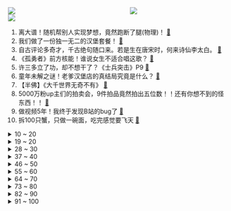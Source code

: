 <div >
	<a style="float:left;width:55%;" href = "https://github.com/anuraghazra/github-readme-stats">
	 <img src = "https://github-readme-stats.vercel.app/api?username=iuuuuuaena&theme=buefy&show_icons=true"/>
	</a>
	<a  style="float:right;width:45%" href = "https://github.com/anuraghazra/github-readme-stats">
	 <img  src="https://github-readme-stats.vercel.app/api/top-langs/?username=anuraghazra&layout=compact"/>
	</a>
	</div>

[![](https://img.shields.io/badge/jxd-@jxdgogogo.xyz-yellowgreen.svg)](https://www.jxdgogogo.xyz)<br>
1. 离大谱！随机帮别人实现梦想，竟然跑断了腿(物理)！ [:link:](//www.bilibili.com/video/BV1N3411b7Bo) <br>
2. 我们做了一份独一无二的汉堡套餐！ [:link:](//www.bilibili.com/video/BV1fq4y1B7W8) <br>
3. 自古评论多奇才，千古绝句随口来。若是生在唐宋时，何来诗仙李太白。 [:link:](//www.bilibili.com/video/BV1Dq4y1B7Cv) <br>
4. 《孤勇者》前方核能！谁说女生不适合唱这歌？ [:link:](//www.bilibili.com/video/BV1vQ4y1v7Gk) <br>
5. 许三多立了功，却不想干了？《士兵突击》P9 [:link:](//www.bilibili.com/video/BV1ni4y1o7TK) <br>
6. 童年未解之谜！老爹汉堡店的真结局究竟是什么？ [:link:](//www.bilibili.com/video/BV1ZP4y1G72E) <br>
7. 【半佛】《大千世界无奇不有》 [:link:](//www.bilibili.com/video/BV1TM4y1P7hW) <br>
8. 5000万粉up主们的拍卖会，9件拍品竟然拍出五位数！！还有你想不到的怪东西！！ [:link:](//www.bilibili.com/video/BV18g411N7gF) <br>
9. 做视频5年！我终于发现B站的bug了 [:link:](//www.bilibili.com/video/BV1nM4y1P7iJ) <br>
10. 拆100只蟹，只做一碗面，吃完感觉要飞天 [:link:](//www.bilibili.com/video/BV1j34y1R7C7) <br>
<details>
<summary>10 ~ 20</summary>

11. 这才是真正意义上的文化传承！ [:link:](//www.bilibili.com/video/BV16b4y1q7WT) <br>
12. 和我的精灵王子 领！证！啦！ [:link:](//www.bilibili.com/video/BV1kL411M7SF) <br>
13. 【同人动画】儿童迪迦3：平成三杰！！！！！！ [:link:](//www.bilibili.com/video/BV1ji4y1o7HY) <br>
14. 漠叔越来越受村民爱戴，大家参演热情高涨，拦都拦不住！ [:link:](//www.bilibili.com/video/BV1xT4y1R7CQ) <br>
15. 我把自己P成了女生？？ [:link:](//www.bilibili.com/video/BV15r4y1Q758) <br>
16. 一块十五年前的老腊肉吃之前还要签生死协议？ [:link:](//www.bilibili.com/video/BV1hS4y1R7mb) <br>
17. 学生餐后集体呕吐腹泻!“无能”校长痛哭换不动送餐公司 [:link:](//www.bilibili.com/video/BV1Wi4y1o733) <br>
18. 【时代少年团】《这福气给你要不要》之福气电影首映礼 [:link:](//www.bilibili.com/video/BV1vh41147yG) <br>
19. 【原神三神】不老不死 [:link:](//www.bilibili.com/video/BV1cS4y1X7LD) <br>
</details>
<details>
<summary>19 ~ 20</summary>

20. 就 拿 这 个 考 验 干 部 ？ [:link:](//www.bilibili.com/video/BV1AS4y1X7t3) <br>
21. 【夜店风】风 情 万 种 ~ [:link:](//www.bilibili.com/video/BV1mQ4y1v7rh) <br>
22. 自制美梦枕头，可以设定自己的梦境 [:link:](//www.bilibili.com/video/BV1DU4y1K7b9) <br>
23. 爆肝432小时！我做出了《海绵宝宝》3D同人动画！（2） [:link:](//www.bilibili.com/video/BV1N34y1R7Di) <br>
24. 忍 辱 偷 生 ，妇 仇 雪 恨   ！ [:link:](//www.bilibili.com/video/BV1Db4y1q7iL) <br>
25. 小伙当年打工最爱吃的隆江猪脚饭，终于给帅小伙复刻出来了！ [:link:](//www.bilibili.com/video/BV1CM4y1P7pL) <br>
26. 进嘴30秒前还在蹦跶！有点猎奇但很美味，胖小伙啧啧称奇【凭啥这么贵ep34-白仁仔】 [:link:](//www.bilibili.com/video/BV1d3411t7rM) <br>
27. 你尽管吃！小猫咪那我去解释！ [:link:](//www.bilibili.com/video/BV1Vr4y1Q7JV) <br>
28. 我就一个，我要快乐 [:link:](//www.bilibili.com/video/BV1F44y1e7ok) <br>
</details>
<details>
<summary>28 ~ 30</summary>

29. 1993年的中国发生了什么？【激荡四十年·1993】 [:link:](//www.bilibili.com/video/BV1H3411b7GF) <br>
30. 点开前没想到这个玩具这么可爱！！ [:link:](//www.bilibili.com/video/BV1HY41147gn) <br>
31. 不想努力时就来看看宝拉学姐【我们会在腐朽的日子里光芒万丈】 [:link:](//www.bilibili.com/video/BV1rq4y1B7br) <br>
32. 工信部对腾讯采取过渡性行政指导措施 [:link:](//www.bilibili.com/video/BV1vS4y1R7EX) <br>
33. 鹦鹉能有什么压迫感 [:link:](//www.bilibili.com/video/BV1y34y1971g) <br>
34. 一键征服老弟 [:link:](//www.bilibili.com/video/BV1SF411b77v) <br>
35. 北方人的快乐 [:link:](//www.bilibili.com/video/BV1V34y1R7Bc) <br>
36. B 站 玩 梗 现 状 [:link:](//www.bilibili.com/video/BV1HY411s7gy) <br>
37. 带妈沫重返80年代 [:link:](//www.bilibili.com/video/BV1hL411M7VP) <br>
</details>
<details>
<summary>37 ~ 40</summary>

38. 史上最强直男随机化妆！还能像个人就不错了！ [:link:](//www.bilibili.com/video/BV1bP4y1V79y) <br>
39. 现在网上的开箱视频真是越来越给力了！【阅片无数Ⅱ 28】 [:link:](//www.bilibili.com/video/BV1F3411b7En) <br>
40. 告诉迪士尼公主们我怀孕了 [:link:](//www.bilibili.com/video/BV1eY41147DL) <br>
41. 《崩坏3》后崩坏书第二章上线预告 [:link:](//www.bilibili.com/video/BV1N3411b7Sy) <br>
42. 天津版 水母迷因 （伯伯你手真是太欠了 [:link:](//www.bilibili.com/video/BV1pi4y1o7Nm) <br>
43. 埃 及 法 老 [:link:](//www.bilibili.com/video/BV1tf4y1K7CL) <br>
44. 《 手 机 里 的 女 友 》 [:link:](//www.bilibili.com/video/BV13U4y1T7Dj) <br>
45. 当你把MC玩成开放世界... [:link:](//www.bilibili.com/video/BV1FY411s7Xm) <br>
46. 因为兴奋焦虑导致入睡困难吗？尝试按压这个位置30秒感受身体的变化【Mandell博士】 [:link:](//www.bilibili.com/video/BV1UL4y1p7hL) <br>
</details>
<details>
<summary>46 ~ 50</summary>

47. b 站 玩 梗 高 级 特 工 ！ [:link:](//www.bilibili.com/video/BV1dP4y1G7yV) <br>
48. 这只派大星竟然是活的！！ [:link:](//www.bilibili.com/video/BV1A34y1R7HP) <br>
49. 从前是为师不解风情，如今啊，只想及时行乐。 [:link:](//www.bilibili.com/video/BV1Qh41147TL) <br>
50. 这套童书不仅适合对科学有兴趣的孩子，成年人也可以看看。 [:link:](//www.bilibili.com/video/BV1Rh41147ET) <br>
51. 【罗翔】大一学生高考期间禁止离校！聊聊考试作弊犯罪 [:link:](//www.bilibili.com/video/BV1XM4y1A7Y5) <br>
52. 【小马宝莉/MEME】Feel the way i do（M9） [:link:](//www.bilibili.com/video/BV1ef4y1K7Ca) <br>
53. 换季啦，兵哥哥教你叠衣服，收纳技巧学起来~ [:link:](//www.bilibili.com/video/BV1Vq4y1r7Jd) <br>
54. 强大到令人窒息的王者对决，韩 服 王 者 就 这？#91 [:link:](//www.bilibili.com/video/BV1pS4y1R7U7) <br>
55. 上头买了把1w块的椅子，居然不能坐??【图一乐07】 [:link:](//www.bilibili.com/video/BV18h411s7S2) <br>
</details>
<details>
<summary>55 ~ 60</summary>

56. 打破次元壁！神仙翻唱《Do You Want To Build a Snowman》萌翻油管的小安娜cos来B站了！ [:link:](//www.bilibili.com/video/BV1pq4y1g7vv) <br>
57. 如何做一个“内心强大”的人？ [:link:](//www.bilibili.com/video/BV1JS4y1R75p) <br>
58. 【殷桃】惊艳全网的路透 背薄一寸 年轻十岁 [:link:](//www.bilibili.com/video/BV1or4y1k7Yv) <br>
59. 《 小 组 作 业 的 魅 力 》 [:link:](//www.bilibili.com/video/BV1cY411s7Ct) <br>
60. 我只负责超度 不负责保护 [:link:](//www.bilibili.com/video/BV18f4y1K7zh) <br>
61. 英国人第一次弹琵琶 [:link:](//www.bilibili.com/video/BV1F34y1R7Te) <br>
62. 公告栏：别跑！这也是新手教程的一部分！ [:link:](//www.bilibili.com/video/BV1FU4y1T7MW) <br>
63. 【花亦山1126公测】公测PV：风起明雍 [:link:](//www.bilibili.com/video/BV17b4y1B7QZ) <br>
64. 【羊巴鲁】史 上 最 强 安 保 [:link:](//www.bilibili.com/video/BV1YY41147g8) <br>
</details>
<details>
<summary>64 ~ 70</summary>

65. LOL无敌版挑战！1000攻击力超度剑法！普度众生！【有点骚东西】 [:link:](//www.bilibili.com/video/BV1Cf4y1K7WZ) <br>
66. 华农兄弟：邀兄弟帮忙采摘脐橙，顺便挖点冬笋炒腊肉，味道很不错哦 [:link:](//www.bilibili.com/video/BV1XR4y1x7Jr) <br>
67. “ 东 风 ” 和 他 的 朋 友 们 [:link:](//www.bilibili.com/video/BV1jf4y1M7zz) <br>
68. 这就是人类难以拒绝的酥脆吗！？ [:link:](//www.bilibili.com/video/BV1tM4y1P7X5) <br>
69. 烤串里究竟是什么肉？怒花2万，测完我就懵逼了【老爸评测】 [:link:](//www.bilibili.com/video/BV1Fq4y1z7xN) <br>
70. 优菈配音演员子音直播抽取闺女现状 [:link:](//www.bilibili.com/video/BV1LP4y1V7M2) <br>
71. 印度街头吹花生。也是老熟人了！ [:link:](//www.bilibili.com/video/BV1mL411M7Et) <br>
72. 《原神》EP - 冰涛骇浪之憩 [:link:](//www.bilibili.com/video/BV17i4y1o787) <br>
73. 【全站最雅】你唱歌剧是吧！ [:link:](//www.bilibili.com/video/BV1pS4y1R7mj) <br>
</details>
<details>
<summary>73 ~ 80</summary>

74. 洛天依 乐正绫 原创《我没有歌能给你听》 [:link:](//www.bilibili.com/video/BV1WR4y147x4) <br>
75. 送 错 屋 [:link:](//www.bilibili.com/video/BV1hf4y1K7RD) <br>
76. 大庆赶海，发现一窝好像大米一样的章鱼宝宝，全部藏在贝壳中 [:link:](//www.bilibili.com/video/BV1nY41147jJ) <br>
77. 大踩雷！拒绝平价羽绒服陷阱！你买的羽绒服为什么不暖和 [:link:](//www.bilibili.com/video/BV1Xh411471y) <br>
78. 张镇辉台球教学【新手必看杆法大全】 [:link:](//www.bilibili.com/video/BV1PP4y1V7R4) <br>
79. 大学生封校都在宿舍干啥 [:link:](//www.bilibili.com/video/BV1gq4y1r7gP) <br>
80. 不要再吃淀粉肠了，我做纯肉烤肠给你吃！好吃到跳舞哦 [:link:](//www.bilibili.com/video/BV1c44y1e7F7) <br>
81. 国产二维动画《四季童年》先导片，爆肝四年请期待 [:link:](//www.bilibili.com/video/BV1ag411N7GU) <br>
82. 搞笑配音：像不像早上出门的你？好着急鸭！ [:link:](//www.bilibili.com/video/BV1y3411t7rc) <br>
</details>
<details>
<summary>82 ~ 90</summary>

83. 人均9.8分！一起来看看，国创的明天？ [:link:](//www.bilibili.com/video/BV15U4y1T7hw) <br>
84. 新年将至！惊喜不断！2022一月新番推荐&扫雷 [:link:](//www.bilibili.com/video/BV1L3411b7RW) <br>
85. 土木工程之牛马与罗马的会面。 [:link:](//www.bilibili.com/video/BV1a44y1Y7WJ) <br>
86. 《记承天寺夜游之我不睡怀民也别想睡》 [:link:](//www.bilibili.com/video/BV1og411N7Gj) <br>
87. 爆火短视频的“网红水果”究竟是智商税还是真好吃？ [:link:](//www.bilibili.com/video/BV1Yr4y1Q7ty) <br>
88. 别害怕~我的枪里没有子弹（上膛） [:link:](//www.bilibili.com/video/BV1d3411t7rZ) <br>
89. 《 联 通 客 服 》 [:link:](//www.bilibili.com/video/BV1iF411b7uh) <br>
90. 哆 啦 Agent [:link:](//www.bilibili.com/video/BV1RP4y1G7mP) <br>
91. 没想到跳高也能社死名场面 [:link:](//www.bilibili.com/video/BV1YF411h7xQ) <br>
</details>
<details>
<summary>91 ~ 100</summary>

92. 【波兰球】来自德国的音乐感 [:link:](//www.bilibili.com/video/BV1Z44y1Y73T) <br>
93. 你其实还能再长高！这几个时间段记住了！ [:link:](//www.bilibili.com/video/BV1444y1Y7ix) <br>
94. 这马超怎么这么可爱啊8.0！！！ [:link:](//www.bilibili.com/video/BV1Xg411N76F) <br>
95. 李新友老师《化学实验事故》完整版【农安实验中学】 [:link:](//www.bilibili.com/video/BV1CM4y1P7y7) <br>
96. “你说有一千四百万之一的概率，对吧？” [:link:](//www.bilibili.com/video/BV1Jg411N7jE) <br>
97. 【4K60FPS】五月天《倔强》万人大合唱现场！祝大家心想事成！ [:link:](//www.bilibili.com/video/BV1RP4y1G7yC) <br>
98. 800期：这起事故爆笑全网！ [:link:](//www.bilibili.com/video/BV113411t7mV) <br>
99. 办一场宝宝周岁宴有多累？我不想办婚礼了！！ [:link:](//www.bilibili.com/video/BV12F411b7vD) <br>
100. 峡谷最骚剑魔🥵暗裔星灵 [:link:](//www.bilibili.com/video/BV1ef4y1K731) <br>
</details>
